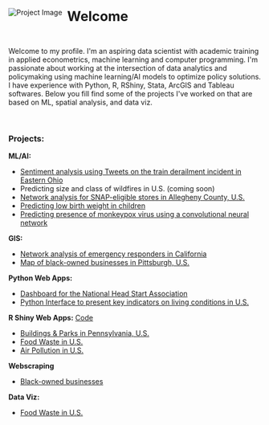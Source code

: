 
<div>
  <img align="left" src="https://user-images.githubusercontent.com/116593921/229105075-2b8113d6-c4a9-433b-8501-93bb22808c73.jpg" alt="Project Image" style="float:left; margin-right:10px;">
  <p><strong><span style="font-size:20pt;">Welcome</span></strong></p>
  <br>
  <p>Welcome to my profile. I'm an aspiring data scientist with academic training in applied econometrics, machine learning and computer programming. I'm passionate about working at the intersection of data analytics and policymaking using machine learning/AI models to optimize policy solutions. I have experience with Python, R, RShiny, Stata, ArcGIS and Tableau softwares. Below you fill find some of the projects I've worked on that are based on ML, spatial analysis, and data viz. 
</p>
<br>
</div>

### Projects:

**ML/AI:**

- [Sentiment analysis using Tweets on the train derailment incident in Eastern Ohio](https://github.com/mahrukh-k/AI-Project.git)
- Predicting size and class of wildfires in U.S. (coming soon)
- [Network analysis for SNAP-eligible stores in Allegheny County, U.S.](https://github.com/amjanaskie/MAP_Project_PGH_SNAP.git)
- [Predicting low birth weight in children](https://github.com/mahrukh-k/Predicting-low-birth-weight-in-children.git)
- [Predicting presence of monkeypox virus using a convolutional neural network](https://github.com/mahrukh-k/Containing-the-spread-of-monkeypox-virus-using-a-convolutional-neural-network.git)


**GIS:**
- [Network analysis of emergency responders in California](https://storymaps.arcgis.com/stories/c11b34a88af940e6bd10dc2878dc74db)
- [Map of black-owned businesses in Pittsburgh, U.S.](https://storymaps.arcgis.com/stories/73ed746ecaad4ffe8693658b58d6eca0)


**Python Web Apps:**
- [Dashboard for the National Head Start Association](https://github.com/mahrukh-k/Streamlit-Dashboard-NHSA.git)
- [Python Interface to present key indicators on living conditions in U.S.](https://github.com/mahrukh-k/Tkinter-Application.git)


**R Shiny Web Apps:**
[Code](https://github.com/mahrukh-k/RShiny-Dashboards.git)

- [Buildings & Parks in Pennsylvania, U.S.](https://mahrukh-k.shinyapps.io/final-project-mahrukhk/?_ga=2.134633777.1150617572.1679851978-1328447398.1678659633)
- [Food Waste in U.S.](https://mahrukh-k.shinyapps.io/hw2-mahrukhk/?_ga=2.134633777.1150617572.1679851978-1328447398.1678659633)
- [Air Pollution in U.S.](https://mahrukh-k.shinyapps.io/hw1-shiny/?_ga=2.134633777.1150617572.1679851978-1328447398.1678659633)

**Webscraping**
- [Black-owned businesses](https://github.com/mahrukh-k/Webscraping.git)

**Data Viz:**
- [Food Waste in U.S.](https://carnegiemellon.shorthandstories.com/rotten-potatoes/index.html)

